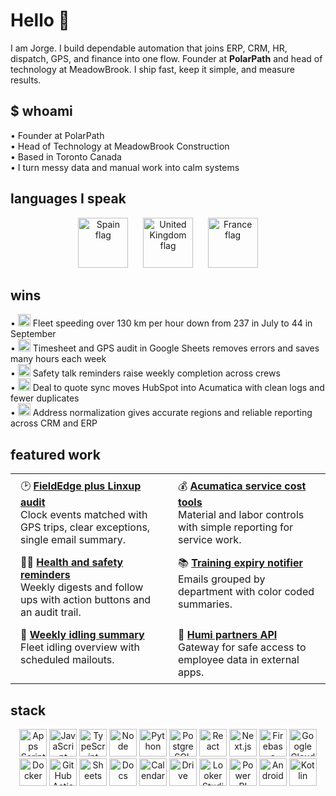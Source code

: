 # Hello 👋

I am Jorge. I build dependable automation that joins ERP, CRM, HR, dispatch, GPS, and finance into one flow. Founder at **PolarPath** and head of technology at MeadowBrook. I ship fast, keep it simple, and measure results.

## $ whoami
• Founder at PolarPath  
• Head of Technology at MeadowBrook Construction  
• Based in Toronto Canada  
• I turn messy data and manual work into calm systems

## languages I speak
<p align="center">
  <img src="https://github.githubassets.com/images/icons/emoji/unicode/1f1ea-1f1f8.png?v8" height="80" alt="Spain flag">
  &nbsp;&nbsp;&nbsp;&nbsp;
  <img src="https://github.githubassets.com/images/icons/emoji/unicode/1f1ec-1f1e7.png?v8" height="80" alt="United Kingdom flag">
  &nbsp;&nbsp;&nbsp;&nbsp;
  <img src="https://github.githubassets.com/images/icons/emoji/unicode/1f1eb-1f1f7.png?v8" height="80" alt="France flag">
</p>



## wins
• <img src="https://cdn.simpleicons.org/googleanalytics/2E7D32" height="20" alt=""> Fleet speeding over 130 km per hour down from 237 in July to 44 in September  
• <img src="https://cdn.simpleicons.org/googlesheets/34A853" height="20" alt=""> Timesheet and GPS audit in Google Sheets removes errors and saves many hours each week  
• <img src="https://cdn.simpleicons.org/gmail/EA4335" height="20" alt=""> Safety talk reminders raise weekly completion across crews  
• <img src="https://cdn.simpleicons.org/hubspot/FF7A59" height="20" alt=""> Deal to quote sync moves HubSpot into Acumatica with clean logs and fewer duplicates  
• <img src="https://cdn.simpleicons.org/database/6E6E6E" height="20" alt=""> Address normalization gives accurate regions and reliable reporting across CRM and ERP

## featured work

<table style="border:none;border-collapse:collapse;width:100%">
  <tr>
    <td style="border:none;vertical-align:top;padding:8px 16px;width:50%">
      🕑 <a href="https://github.com/jorgedsp93/Fieldedge-linxup-clock-audit"><b>FieldEdge plus Linxup audit</b></a><br>
      Clock events matched with GPS trips, clear exceptions, single email summary.
    </td>
    <td style="border:none;vertical-align:top;padding:8px 16px;width:50%">
      💰 <a href="https://github.com/jorgedsp93/SO_Material-Labour"><b>Acumatica service cost tools</b></a><br>
      Material and labor controls with simple reporting for service work.
    </td>
  </tr>
  <tr>
    <td style="border:none;vertical-align:top;padding:8px 16px">
      👷🏻 <a href="https://github.com/jorgedsp93/H-S_Reminder"><b>Health and safety reminders</b></a><br>
      Weekly digests and follow ups with action buttons and an audit trail.
    </td>
    <td style="border:none;vertical-align:top;padding:8px 16px">
      📚 <a href="https://github.com/jorgedsp93/training-expiry-notifier"><b>Training expiry notifier</b></a><br>
      Emails grouped by department with color coded summaries.
    </td>
  </tr>
  <tr>
    <td style="border:none;vertical-align:top;padding:8px 16px">
      🔄 <a href="https://github.com/jorgedsp93/Weekly-Idling-Summary"><b>Weekly idling summary</b></a><br>
      Fleet idling overview with scheduled mailouts.
    </td>
    <td style="border:none;vertical-align:top;padding:8px 16px">
      💾 <a href="https://github.com/jorgedsp93?tab=repositories&q=Humi%20partners%20API"><b>Humi partners API</b></a><br>
      Gateway for safe access to employee data in external apps.
    </td>
  </tr>
</table>


## stack
<p align="center">
  <img src="https://cdn.simpleicons.org/googleappsscript/4285F4" height="44" alt="Apps Script">
  <img src="https://cdn.simpleicons.org/javascript/F7DF1E" height="44" alt="JavaScript">
  <img src="https://cdn.simpleicons.org/typescript/3178C6" height="44" alt="TypeScript">
  <img src="https://cdn.simpleicons.org/nodedotjs/339933" height="44" alt="Node">
  <img src="https://cdn.simpleicons.org/python/3776AB" height="44" alt="Python">
  <img src="https://cdn.simpleicons.org/postgresql/4169E1" height="44" alt="PostgreSQL">
  <img src="https://cdn.simpleicons.org/react/61DAFB" height="44" alt="React">
<img src="https://cdn.simpleicons.org/nextdotjs/FFFFFF" height="44" alt="Next.js">
  <img src="https://cdn.simpleicons.org/firebase/FFCA28" height="44" alt="Firebase">
  <img src="https://cdn.simpleicons.org/googlecloud/4285F4" height="44" alt="Google Cloud">
  <img src="https://cdn.simpleicons.org/docker/2496ED" height="44" alt="Docker">
  <img src="https://cdn.simpleicons.org/githubactions/2088FF" height="44" alt="GitHub Actions">
  <img src="https://cdn.simpleicons.org/googlesheets/34A853" height="44" alt="Sheets">
  <img src="https://cdn.simpleicons.org/googledocs/4285F4" height="44" alt="Docs">
  <img src="https://cdn.simpleicons.org/googlecalendar/4285F4" height="44" alt="Calendar">
  <img src="https://cdn.simpleicons.org/googledrive/4285F4" height="44" alt="Drive">
  <img src="https://cdn.simpleicons.org/looker/4285F4" height="44" alt="Looker Studio">
  <!-- Reliable Power BI logo from Simple Icons repo -->
<img src="https://cdn.jsdelivr.net/gh/microsoft/PowerBI-Icons/PNG/Power-BI.png" height="44" alt="Power BI">
  <img src="https://cdn.simpleicons.org/android/3DDC84" height="44" alt="Android">
  <img src="https://cdn.simpleicons.org/kotlin/7F52FF" height="44" alt="Kotlin">
</p>
